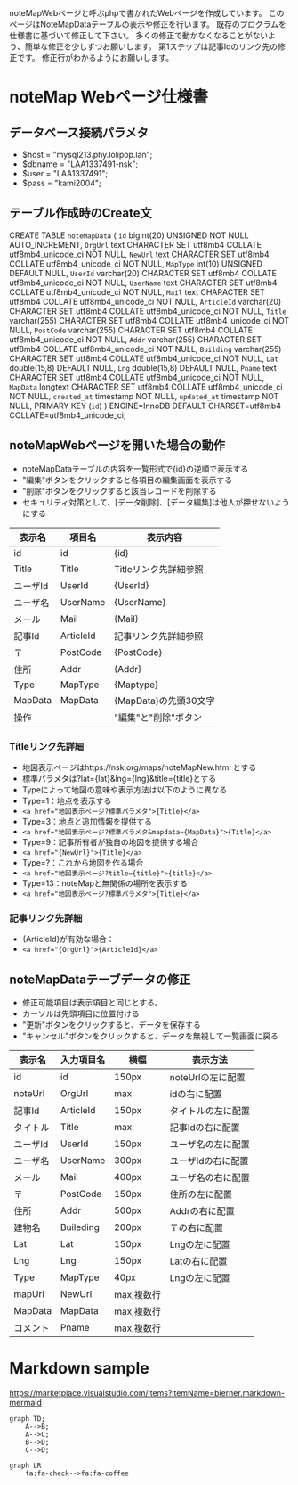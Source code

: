 ﻿
noteMapWebページと呼ぶphpで書かれたWebページを作成しています。
このページはNoteMapDataテーブルの表示や修正を行います。
既存のプログラムを仕様書に基づいて修正して下さい。
多くの修正で動かなくなることがないよう、簡単な修正を少しずつお願いします。
第1ステップは記事Idのリンク先の修正です。
修正行がわかるようにお願いします。

# noteMap Webページ仕様書

## データベース接続パラメタ
* $host = "mysql213.phy.lolipop.lan";
* $dbname = "LAA1337491-nsk";
* $user = "LAA1337491";
* $pass = "kami2004";

## テーブル作成時のCreate文
CREATE TABLE `noteMapData` (
  `id` bigint(20) UNSIGNED NOT NULL AUTO_INCREMENT,
  `OrgUrl` text CHARACTER SET utf8mb4 COLLATE utf8mb4_unicode_ci NOT NULL,
  `NewUrl` text CHARACTER SET utf8mb4 COLLATE utf8mb4_unicode_ci NOT NULL,
  `MapType` int(10) UNSIGNED DEFAULT NULL,
  `UserId` varchar(20) CHARACTER SET utf8mb4 COLLATE utf8mb4_unicode_ci NOT NULL,
  `UserName` text CHARACTER SET utf8mb4 COLLATE utf8mb4_unicode_ci NOT NULL,
  `Mail` text CHARACTER SET utf8mb4 COLLATE utf8mb4_unicode_ci NOT NULL,
  `ArticleId` varchar(20) CHARACTER SET utf8mb4 COLLATE utf8mb4_unicode_ci NOT NULL,
  `Title` varchar(255) CHARACTER SET utf8mb4 COLLATE utf8mb4_unicode_ci NOT NULL,
  `PostCode` varchar(255) CHARACTER SET utf8mb4 COLLATE utf8mb4_unicode_ci NOT NULL,
  `Addr` varchar(255) CHARACTER SET utf8mb4 COLLATE utf8mb4_unicode_ci NOT NULL,
  `Building` varchar(255) CHARACTER SET utf8mb4 COLLATE utf8mb4_unicode_ci NOT NULL,
  `Lat` double(15,8) DEFAULT NULL,
  `Lng` double(15,8) DEFAULT NULL,
  `Pname` text CHARACTER SET utf8mb4 COLLATE utf8mb4_unicode_ci NOT NULL,
  `MapData` longtext CHARACTER SET utf8mb4 COLLATE utf8mb4_unicode_ci NOT NULL,
  `created_at` timestamp NOT NULL,
  `updated_at` timestamp NOT NULL,
  PRIMARY KEY (`id`)
) ENGINE=InnoDB DEFAULT CHARSET=utf8mb4 COLLATE=utf8mb4_unicode_ci;

## noteMapWebページを開いた場合の動作
* noteMapDataテーブルの内容を一覧形式で{id}の逆順で表示する
* "編集"ボタンをクリックすると各項目の編集画面を表示する
* "削除"ボタンをクリックすると該当レコードを削除する
* セキュリティ対策として、[データ削除]、[データ編集]は他人が押せないようにする

| 表示名  |項目名  |		表示内容         |
|--------|--------|--------------------|
|id 		 |id		  |{id}                |
|Title   |Title   |Titleリンク先詳細参照 |
|ユーザId |UserId  |{UserId}           |
|ユーザ名 |UserName |{UserName}        |
|メール	  |Mail	   |{Mail}              |
|記事Id	 |ArticleId|記事リンク先詳細参照  |
|〒		   |PostCode |{PostCode}          |
|住所		 |Addr     |{Addr}              |
|Type		 |MapType	|{Maptype}            |
|MapData |MapData	|{MapData}の先頭30文字||
|操作    |        |"編集"と"削除"ボタン   |

### Titleリンク先詳細
* 地図表示ページはhttps://nsk.org/maps/noteMapNew.html とする
* 標準パラメタは?lat={lat}&lng={lng}&title={title}とする
* Typeによって地図の意味や表示方法は以下のように異なる
* Type=1：地点を表示する
*  ```<a href="地図表示ページ?標準パラメタ">{Title}</a> ```
* Type=3：地点と追加情報を提供する
*  ```<a href="地図表示ページ?標準パラメタ&mapdata={MapData}">{Title}</a>```
* Type=9：記事所有者が独自の地図を提供する場合
*  ```<a href="{NewUrl}">{Title}</a>```
* Type=?：これから地図を作る場合
*  ```<a href="地図表示ページ?title={title}">{title}</a> ```
* Type=13：noteMapと無関係の場所を表示する
*  ```<a href="地図表示ページ?標準パラメタ">{Title}</a>```

### 記事リンク先詳細
* {ArticleId}が有効な場合：
* ```<a href="{OrgUrl}">{ArticleId}</a> ```

## noteMapDataテーブデータの修正
*  修正可能項目は表示項目と同じとする。
*  カーソルは先頭項目に位置付ける
*  "更新"ボタンをクリックすると、データを保存する
*  "キャンセル"ボタンをクリックすると、データを無視して一覧画面に戻る

| 表示名 |入力項目名|		横幅    |表示方法 |
|--------|---------|-----------|-------|
|id 		 |id		   |150px      |noteUrlの左に配置|
|noteUrl |OrgUrl    |max        |idの右に配置|
|記事Id	  |ArticleId|150px     |タイトルの左に配置|
|タイトル |Title    |max       |記事Idの右に配置|
|ユーザId |UserId   |150px     |ユーザ名の左に配置|
|ユーザ名 |UserName |300px     |ユーザIdの右に配置|
|メール	  |Mail     |400px     |ユーザ名の右に配置|
|〒		    |PostCode |150px     |住所の左に配置|
|住所		  |Addr     |500px      |Addrの右に配置  |
|建物名	  |Buileding |200px      |〒の右に配置  |
|Lat     |Lat       |150px      |Lngの左に配置|
|Lng     |Lng       |150px      |Latの右に配置|
|Type		 |MapType	  |40px       |Lngの左に配置|
|mapUrl  |NewUrl    |max,複数行 |       |
|MapData |MapData	  |max,複数行 |       |
|コメント |Pname     |max,複数行 |       |

# Markdown sample
https://marketplace.visualstudio.com/items?itemName=bierner.markdown-mermaid
```mermaid
graph TD;
    A-->B;
    A-->C;
    B-->D;
    C-->D;
```
```mermaid
graph LR
    fa:fa-check-->fa:fa-coffee
```